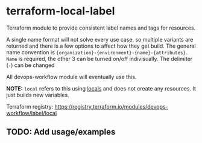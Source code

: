 # terraform-local-label

Terraform module to provide consistent label names and tags for resources.

A single name format will not solve every use case, so multiple variants are returned and there is a few options to affect how they get build. The general name convention is `{organization}-{environment}-{name}-{attributes}`. `Name` is required, the other 3 can be turned on/off indivisually. The delimiter (`-`) can be changed

All devops-workflow module will eventually use this.

**NOTE:** `local` refers to this using [locals](https://www.terraform.io/docs/configuration/locals.html) and does not create any resources. It just builds new variables.

Terraform registry: https://registry.terraform.io/modules/devops-workflow/label/local

## TODO: Add usage/examples
